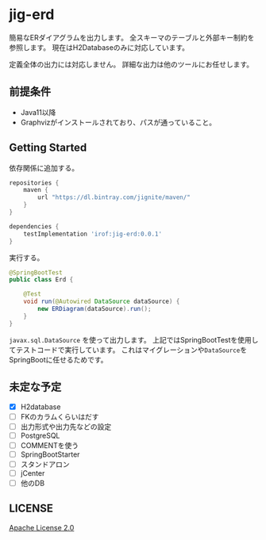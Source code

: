 # jig-erd

簡易なERダイアグラムを出力します。
全スキーマのテーブルと外部キー制約を参照します。
現在はH2Databaseのみに対応しています。

定義全体の出力には対応しません。
詳細な出力は他のツールにお任せします。

## 前提条件

- Java11以降
- Graphvizがインストールされており、パスが通っていること。

## Getting Started

依存関係に追加する。

```groovy
repositories {
    maven {
        url "https://dl.bintray.com/jignite/maven/"
    }
}

dependencies {
    testImplementation 'irof:jig-erd:0.0.1'
}
```

実行する。

```java
@SpringBootTest
public class Erd {

    @Test
    void run(@Autowired DataSource dataSource) {
        new ERDiagram(dataSource).run();
    }
}
```

`javax.sql.DataSource` を使って出力します。
上記ではSpringBootTestを使用してテストコードで実行しています。
これはマイグレーションや`DataSource`をSpringBootに任せるためです。

## 未定な予定

- [x] H2database
- [ ] FKのカラムくらいはだす
- [ ] 出力形式や出力先などの設定
- [ ] PostgreSQL
- [ ] COMMENTを使う
- [ ] SpringBootStarter
- [ ] スタンドアロン
- [ ] jCenter
- [ ] 他のDB

## LICENSE

[Apache License 2.0](LICENSE)

